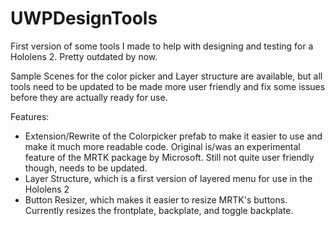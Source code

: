 # UWPDesignTools
First version of some tools I made to help with designing and testing for a Hololens 2. Pretty outdated by now. 

Sample Scenes for the color picker and Layer structure are available, but all tools need to be updated to be made more user friendly and fix some issues before they are actually ready for use.

Features: 
- Extension/Rewrite of the Colorpicker prefab to make it easier to use and make it much more readable code. Original is/was an experimental feature of the MRTK package by Microsoft. Still not quite user friendly though, needs to be updated.
- Layer Structure, which is a first version of layered menu for use in the Hololens 2
- Button Resizer, which makes it easier to resize MRTK's buttons. Currently resizes the frontplate, backplate, and toggle backplate.
